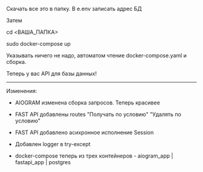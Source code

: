Скачать все это в папку. В e.env записать адрес БД

Затем

cd <ВАША_ПАПКА>

sudo docker-compose up

Указывать ничего не надо, автоматом чтение docker-compose.yaml и сборка.

Теперь у вас API для базы данных!

-------------

Изменения:

- AIOGRAM изменена сборка запросов. Теперь красивее

- FAST API добавлены routes "Получать по условию" "Удалять по условию"

- FAST API добавлено асихронное исполнение Session

- Добавлен logger в try-except

- docker-compose теперь из трех контейнеров - aiogram_app | fastapi_app | postgres